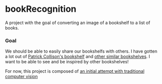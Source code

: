 # bookRecognition
A project with the goal of converting an image of a bookshelf to a list of books.

### Goal
We should be able to easily share our bookshelfs with others. I have gotten a lot out of [Patrick Collison's bookshelf](https://patrickcollison.com/bookshelf) and [other similar bookshelves](http://nickcammarata.com/bookshelf). I want to be able to see and be inspired by other bookshelves! 


For now, this project is composed of [an initial attempt with traditional computer vision](https://github.com/davisrbr/bookRecognition/blob/master/notebooks/Traditional_Image_Processing.ipynb)
